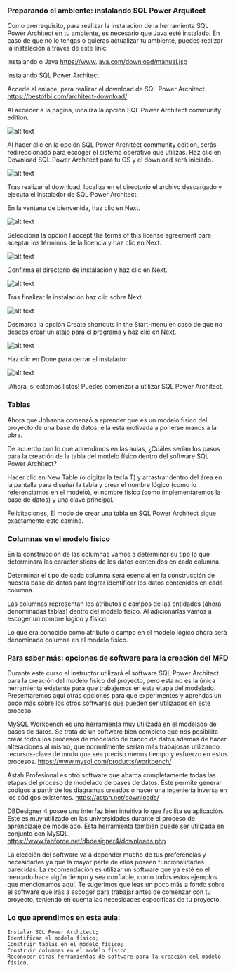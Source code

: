 ### Preparando el ambiente: instalando SQL Power Arquitect



Como prerrequisito, para realizar la instalación de la herramienta SQL Power Architect en tu ambiente, es necesario que Java esté instalado. En caso de que no lo tengas o quieras actualizar tu ambiente, puedes realizar la instalación a través de este link:

Instalando o Java  https://www.java.com/download/manual.jsp

Instalando SQL Power Architect

Accede al enlace, para realizar el download de SQL Power Architect.  https://bestofbi.com/architect-download/

Al acceder a la página, localiza la opción SQL Power Architect community edition.

![alt text](19.jpg)

Al hacer clic en la opción SQL Power Architect community edition, serás redireccionado para escoger el sistema operativo que utilizas. Haz clic en Download SQL Power Architect para tu OS y el download será iniciado.

![alt text](20.jpg)

Tras realizar el download, localiza en el directorio el archivo descargado y ejecuta el instalador de SQL Power Architect.

En la ventana de bienvenida, haz clic en Next.

![alt text](21.jpg)

Selecciona la opción I accept the terms of this license agreement para aceptar los términos de la licencia y haz clic en Next.

![alt text](22.jpg)

Confirma el directorio de instalación y haz clic en Next.

![alt text](23.jpg)

Tras finalizar la instalación haz clic sobre Next.

![alt text](24.jpg)

Desmarca la opción Create shortcuts in the Start-menu en caso de que no desees crear un atajo para el programa y haz clic en Next.

![alt text](25.jpg)

Haz clic en Done para cerrar el instalador.

![alt text](26.jpg)

¡Ahora, sí estamos listos! Puedes comenzar a utilizar SQL Power Architect.


### Tablas
Ahora que Johanna comenzó a aprender que es un modelo físico del proyecto de una base de datos, ella está motivada a ponerse manos a la obra.

De acuerdo con lo que aprendimos en las aulas, ¿Cuáles serían los pasos para la creación de la tabla del modelo físico dentro del software SQL Power Architect?

Hacer clic en New Table (o digitar la tecla T) y arrastrar dentro del área en la pantalla para diseñar la tabla y crear el nombre lógico (como lo referenciamos en el modelo), el nombre físico (como implementaremos la base de datos) y una clave principal.

Felicitaciones, El modo de crear una tabla en SQL Power Architect sigue exactamente este camino.

### Columnas en el modelo físico

En la construcción de las columnas vamos a determinar su tipo lo que determinará las características de los datos contenidos en cada columna.

Determinar el tipo de cada columna será esencial en la construcción de nuestra base de datos para lograr identificar los datos contenidos en cada columna.

Las columnas representan los atributos o campos de las entidades (ahora denominadas tablas) dentro del modelo físico. Al adicionarlas vamos a escoger un nombre lógico y físico.

Lo que era conocido como atributo o campo en el modelo lógico ahora será denominado columna en el modelo físico.

### Para saber más: opciones de software para la creación del MFD



Durante este curso el instructor utilizará el software SQL Power Architect para la creación del modelo físico del proyecto, pero esta no es la única herramienta existente para que trabajemos en esta etapa del modelado. Presentaremos aquí otras opciones para que experimentes y aprendas un poco más sobre los otros softwares que pueden ser utilizados en este proceso.

MySQL Workbench es una herramienta muy utilizada en el modelado de bases de datos. Se trata de un software bien completo que nos posibilita crear todos los procesos de modelado de banco de datos además de hacer alteraciones al mismo, que normalmente serían más trabajosas utilizando recursos-clave de modo que sea preciso menos tiempo y esfuerzo en estos procesos. https://www.mysql.com/products/workbench/

Astah Profesional es otro software que abarca completamente todas las etapas del proceso de modelado de bases de datos. Este permite generar códigos a partir de los diagramas creados o hacer una ingeniería inversa en los códigos existentes.  https://astah.net/downloads/

DBDesigner 4 posee una interfaz bien intuitiva lo que facilita su aplicación. Este es muy utilizado en las universidades durante el proceso de aprendizaje de modelado. Esta herramienta también puede ser utilizada en conjunto con MySQL.  https://www.fabforce.net/dbdesigner4/downloads.php

La elección del software va a depender mucho de tus preferencias y necesidades ya que la mayor parte de ellos poseen funcionalidades parecidas. La recomendación es utilizar un software que ya esté en el mercado hace algún tiempo y sea confiable, como todos estos ejemplos que mencionamos aquí. Te sugerimos que leas un poco más a fondo sobre el software que irás a escoger para trabajar antes de comenzar con tu proyecto, teniendo en cuenta las necesidades específicas de tu proyecto.

### Lo que aprendimos en esta aula:

    Instalar SQL Power Architect;
    Identificar el modelo físico;
    Construir tablas en el modelo físico;
    Construir columnas en el modelo físico;
    Reconocer otras herramientas de software para la creación del modelo físico.


